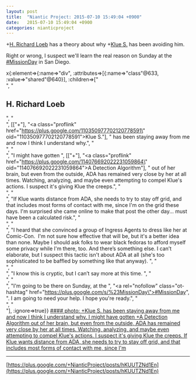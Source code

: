 ```yaml
---
layout: post
title:  "Niantic Project: 2015-07-10 15:49:04 +0900"
date:   2015-07-10 15:49:04 +0900
categories: nianticproject
---
```

+[H. Richard Loeb](https://plus.google.com/117506125229608138804 "") has a theory about why +[Klue S.](https://plus.google.com/110350977702120778591 "") has been avoiding him.

Right or wrong, I suspect we'll learn the real reason on Sunday at the [#MissionDay](https://plus.google.com/s/%23MissionDay "") in San Diego.

x{:element=>{:name=>"div", :attributes=>[{:name=>"class"@633, :value=>"shared"@640}], :children=>["<br />", "<h2>H. Richard Loeb</h2>", "<br />", [["+"], "<a class=\"proflink\" href=\"https://plus.google.com/110350977702120778591\" oid=\"110350977702120778591\">Klue S.</a>"], " has been staying away from me and now I think I understand why.", "<br />", "<br />", "I might have gotten ", [["+"], "<a class=\"proflink\" href=\"https://plus.google.com/114076692022231059864\" oid=\"114076692022231059864\">A Detection Algorithm</a>"], " out of her brain, but even from the outside, ADA has remained very close by her at all times. Watching, analyzing, and maybe even attempting to compel Klue's actions. I suspect it's giving Klue the creeps.", "<br />", "<br />", "If Klue wants distance from ADA, she needs to try to stay off grid, and that includes most forms of contact with me, since I'm on the grid these days. I'm surprised she came online to make that post the other day... must have been a calculated risk.", "<br />", "<br />", "I heard that she convinced a group of Ingress Agents to dress like her at Comic-Con.  I'm not sure how effective that will be, but it's a better idea than none. Maybe I should ask folks to wear black fedoras to afford myself some privacy while I'm there, too. And there’s something else. I can’t elaborate, but I suspect this tactic isn't about ADA at all (she's too sophisticated to be baffled by something like that anyway). ", "<br />", "<br />", "I know this is cryptic, but I can’t say more at this time. ", "<br />", "<br />", "I'm going to be there on Sunday, at the ", "<a rel=\"nofollow\" class=\"ot-hashtag\" href=\"https://plus.google.com/s/%23MissionDay\">#MissionDay</a>", ". I am going to need your help. I hope you're ready.", "<br />", "<br />"], :ignore=>true}}
[#### photo: +Klue S. has been staying away from me and now I think I understand why.
I might have gotten +A Detection Algorithm out of her brain, but even from the outside, ADA has remained very close by her at all times. Watching, analyzing, and maybe even attempting to compel Klue's actions. I suspect it's giving Klue the creeps.
If Klue wants distance from ADA, she needs to try to stay off grid, and that includes most forms of contact with me, since I'm](https://lh3.googleusercontent.com/-2il7uN0A-uM/VZ9qDqLDJvI/AAAAAAAABPo/aAmO0707swU/w800-h447/Watch.png "")
- - -
[https://plus.google.com/+NianticProject/posts/hKUUTZNd1En](https://plus.google.com/+NianticProject/posts/hKUUTZNd1En)
